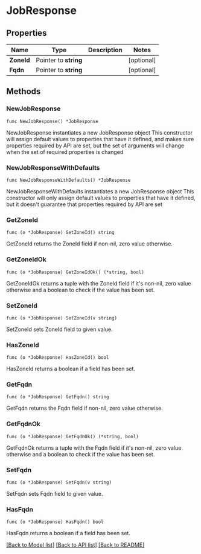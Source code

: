 # JobResponse

## Properties

Name | Type | Description | Notes
------------ | ------------- | ------------- | -------------
**ZoneId** | Pointer to **string** |  | [optional] 
**Fqdn** | Pointer to **string** |  | [optional] 

## Methods

### NewJobResponse

`func NewJobResponse() *JobResponse`

NewJobResponse instantiates a new JobResponse object
This constructor will assign default values to properties that have it defined,
and makes sure properties required by API are set, but the set of arguments
will change when the set of required properties is changed

### NewJobResponseWithDefaults

`func NewJobResponseWithDefaults() *JobResponse`

NewJobResponseWithDefaults instantiates a new JobResponse object
This constructor will only assign default values to properties that have it defined,
but it doesn't guarantee that properties required by API are set

### GetZoneId

`func (o *JobResponse) GetZoneId() string`

GetZoneId returns the ZoneId field if non-nil, zero value otherwise.

### GetZoneIdOk

`func (o *JobResponse) GetZoneIdOk() (*string, bool)`

GetZoneIdOk returns a tuple with the ZoneId field if it's non-nil, zero value otherwise
and a boolean to check if the value has been set.

### SetZoneId

`func (o *JobResponse) SetZoneId(v string)`

SetZoneId sets ZoneId field to given value.

### HasZoneId

`func (o *JobResponse) HasZoneId() bool`

HasZoneId returns a boolean if a field has been set.

### GetFqdn

`func (o *JobResponse) GetFqdn() string`

GetFqdn returns the Fqdn field if non-nil, zero value otherwise.

### GetFqdnOk

`func (o *JobResponse) GetFqdnOk() (*string, bool)`

GetFqdnOk returns a tuple with the Fqdn field if it's non-nil, zero value otherwise
and a boolean to check if the value has been set.

### SetFqdn

`func (o *JobResponse) SetFqdn(v string)`

SetFqdn sets Fqdn field to given value.

### HasFqdn

`func (o *JobResponse) HasFqdn() bool`

HasFqdn returns a boolean if a field has been set.


[[Back to Model list]](../README.md#documentation-for-models) [[Back to API list]](../README.md#documentation-for-api-endpoints) [[Back to README]](../README.md)


